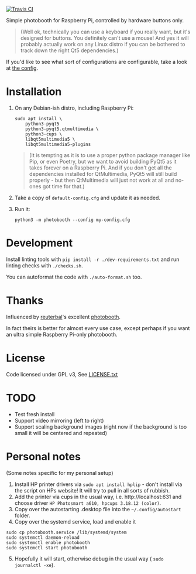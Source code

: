 [![Travis CI](https://travis-ci.org/SimonStJG/rpi-photobooth.svg?branch=master)](https://travis-ci.org/SimonStJG/rpi-photobooth)

Simple photobooth for Raspberry Pi, controlled by hardware buttons only.
 
> (Well ok, technically you can use a keyboard if you really want, but it's 
designed for buttons.  You definitely can't use a mouse!  And yes it will
probably actually work on any Linux distro if you can be bothered to track 
down the right Qt5 dependencies.) 

If you'd like to see what sort of configurations are configurable, take a look
 at [the config](default-config.cfg).

# Installation

1. On any Debian-ish distro, including Raspberry Pi: 
    ```
    sudo apt install \
        python3-pyqt5
        python3-pyqt5.qtmultimedia \
        python3-cups \
        libqt5multimedia5 \
        libqt5multimedia5-plugins
    ```
    
    > (It is tempting as it is to use a proper python package manager like Pip,
    or even Poetry, but we want to avoid building PyQt5 as it takes forever on a 
    Raspberry Pi.  And if you don't get all the dependencies installed for 
    QtMultimedia, PyQt5 will still build properly - but then QtMultimedia will 
    just not work at all and no-ones got time for that.)

2. Take a copy of `default-config.cfg` and update it as needed.

3. Run it:
    ```
    python3 -m photobooth --config my-config.cfg
    ```

# Development

Install linting tools with `pip install -r ./dev-requirements.txt` and run linting 
checks with `./checks.sh`.

You can autoformat the code with `./auto-format.sh` too.

# Thanks

Influenced by [reuterbal](https://github.com/reuterbal/)'s excellent 
[photobooth](https://github.com/reuterbal/photobooth).   

In fact theirs is better for almost every use case, except perhaps if you want
 an ultra simple Raspberry Pi-only photobooth.

# License

Code licensed under GPL v3, See [LICENSE.txt](LICENSE.txt)

# TODO 

* Test fresh install
* Support video mirroring (left to right)
* Support scaling background images (right now if the background is too small
  it will be centered and repeated)
  
# Personal notes 

(Some notes specific for my personal setup)

1. Install HP printer drivers via `sudo apt install hplip` - don't install 
via the script on HPs website!  It will try to pull in all sorts of rubbish.
2. Add the printer via cups in the usual way, i.e. http://localhost:631 and 
choose driver `HP Photosmart a610, hpcups 3.18.12 (color)`.
3. Copy over the autostarting .desktop file into the `~/.config/autostart`
folder.
4. Copy over the systemd service, load and enable it
```
sudo cp photobooth.service /lib/systemd/system
sudo systemctl daemon-reload
sudo systemctl enable photobooth
sudo systemctl start photobooth
```
5. Hopefully it will start, otherwise debug in the usual way (
`sudo journalctl -xe`).

